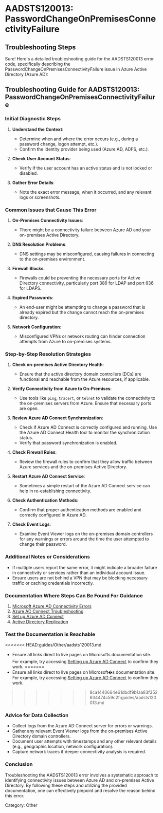 # AADSTS120013: PasswordChangeOnPremisesConnectivityFailure


## Troubleshooting Steps
Sure! Here's a detailed troubleshooting guide for the AADSTS120013 error code, specifically describing the PasswordChangeOnPremisesConnectivityFailure issue in Azure Active Directory (Azure AD):

## Troubleshooting Guide for AADSTS120013: PasswordChangeOnPremisesConnectivityFailure

### Initial Diagnostic Steps
1. **Understand the Context**:
   - Determine when and where the error occurs (e.g., during a password change, logon attempt, etc.).
   - Confirm the identity provider being used (Azure AD, ADFS, etc.).

2. **Check User Account Status**:
   - Verify if the user account has an active status and is not locked or disabled. 

3. **Gather Error Details**:
   - Note the exact error message, when it occurred, and any relevant logs or screenshots.

### Common Issues that Cause This Error
1. **On-Premises Connectivity Issues**:
   - There might be a connectivity failure between Azure AD and your on-premises Active Directory.

2. **DNS Resolution Problems**:
   - DNS settings may be misconfigured, causing failures in connecting to the on-premises environment.

3. **Firewall Blocks**:
   - Firewalls could be preventing the necessary ports for Active Directory connectivity, particularly port 389 for LDAP and port 636 for LDAPS.

4. **Expired Passwords**:
   - An end-user might be attempting to change a password that is already expired but the change cannot reach the on-premises directory.

5. **Network Configuration**:
   - Misconfigured VPNs or network routing can hinder connection attempts from Azure to on-premises systems.

### Step-by-Step Resolution Strategies
1. **Check on-premises Active Directory Health**:
   - Ensure that the active directory domain controllers (DCs) are functional and reachable from the Azure resources, if applicable.

2. **Verify Connectivity from Azure to On-Premises**:
   - Use tools like `ping`, `tracert`, or `telnet` to validate the connectivity to the on-premises servers from Azure. Ensure that necessary ports are open.

3. **Review Azure AD Connect Synchronization**:
   - Check if Azure AD Connect is correctly configured and running. Use the Azure AD Connect Health tool to monitor the synchronization status.
   - Verify that password synchronization is enabled.

4. **Check Firewall Rules**:
   - Review the firewall rules to confirm that they allow traffic between Azure services and the on-premises Active Directory.

5. **Restart Azure AD Connect Service**:
   - Sometimes a simple restart of the Azure AD Connect service can help in re-establishing connectivity.

6. **Check Authentication Methods**:
   - Confirm that proper authentication methods are enabled and correctly configured in Azure AD.

7. **Check Event Logs**:
   - Examine Event Viewer logs on the on-premises domain controllers for any warnings or errors around the time the user attempted to change their password.

### Additional Notes or Considerations
- If multiple users report the same error, it might indicate a broader failure in connectivity or services rather than an individual account issue.
- Ensure users are not behind a VPN that may be blocking necessary traffic or caching credentials incorrectly.

### Documentation Where Steps Can Be Found For Guidance
1. [Microsoft Azure AD Connectivity Errors](https://docs.microsoft.com/en-us/azure/active-directory/hybrid/tshoot-connect-error)
2. [Azure AD Connect Troubleshooting](https://docs.microsoft.com/en-us/azure/active-directory/hybrid/tshoot-connect-install)
3. [Set up Azure AD Connect](https://docs.microsoft.com/en-us/azure/active-directory/hybrid/plan-hybrid-identity)
4. [Active Directory Replication](https://docs.microsoft.com/en-us/windows-server/identity/ad-ds/plan/active-directory-replication)

### Test the Documentation is Reachable
<<<<<<< HEAD:guides/Other/aadsts120013.md
- Ensure all links direct to live pages on Microsofts documentation site. For example, try accessing [Setting up Azure AD Connect](https://docs.microsoft.com/en-us/azure/active-directory/hybrid/plan-hybrid-identity) to confirm they work.
=======
- Ensure all links direct to live pages on Microsoft�s documentation site. For example, try accessing [Setting up Azure AD Connect](https://docs.microsoft.com/en-us/azure/active-directory/hybrid/plan-hybrid-identity) to confirm they work.
>>>>>>> 8ca1440664e61dbdf9b1aa83f352634474c59c2f:guides/aadsts120013.md

### Advice for Data Collection
- Collect logs from the Azure AD Connect server for errors or warnings.
- Gather any relevant Event Viewer logs from the on-premises Active Directory domain controllers.
- Document user attempts with timestamps and any other relevant details (e.g., geographic location, network configuration).
- Capture network traces if deeper connectivity analysis is required.

### Conclusion
Troubleshooting the AADSTS120013 error involves a systematic approach to identifying connectivity issues between Azure AD and on-premises Active Directory. By following these steps and utilizing the provided documentation, one can effectively pinpoint and resolve the reason behind this error.

Category: Other